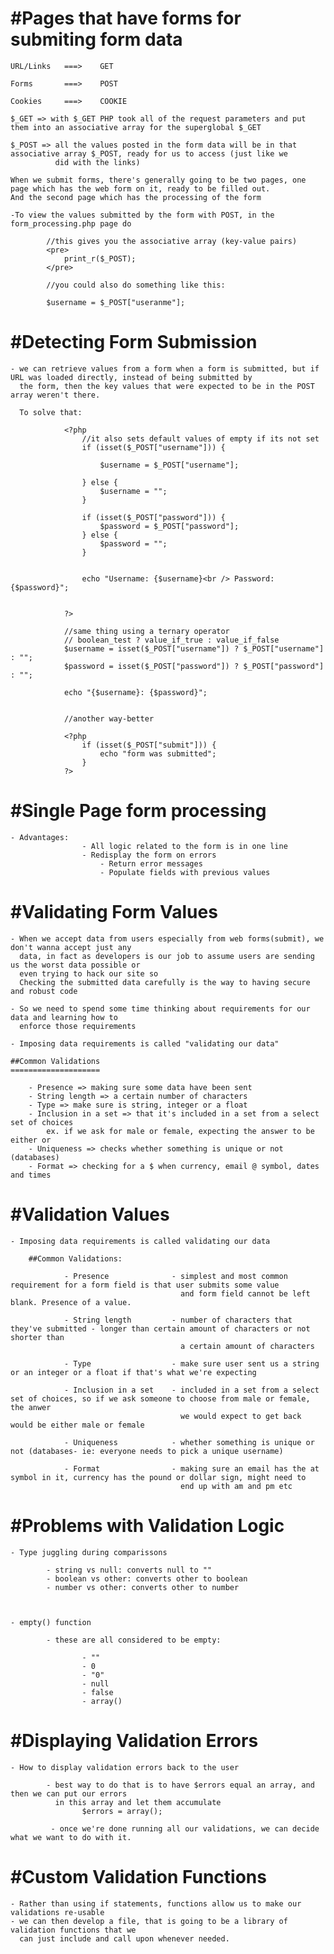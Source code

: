 #Pages that have forms for submiting form data
==============================================

	URL/Links	===>	GET

	Forms		===> 	POST

	Cookies		===>	COOKIE

	$_GET => with $_GET PHP took all of the request parameters and put them into an associative array for the superglobal $_GET

	$_POST => all the values posted in the form data will be in that associative array $_POST, ready for us to access (just like we
			  did with the links)

	When we submit forms, there's generally going to be two pages, one page which has the web form on it, ready to be filled out.
	And the second page which has the processing of the form

	-To view the values submitted by the form with POST, in the form_processing.php page do

			//this gives you the associative array (key-value pairs)
			<pre>
				print_r($_POST);
			</pre>

			//you could also do something like this:

			$username = $_POST["useranme"];


#Detecting Form Submission
==========================
	- we can retrieve values from a form when a form is submitted, but if URL was loaded directly, instead of being submitted by
	  the form, then the key values that were expected to be in the POST array weren't there.

	  To solve that:

	  			<?php
					//it also sets default values of empty if its not set
					if (isset($_POST["username"])) {
						
						$username = $_POST["username"];
					
					} else {
						$username = "";
					}

					if (isset($_POST["password"])) {
						$password = $_POST["password"];
					} else {
						$password = "";
					}


					echo "Username: {$username}<br /> Password: {$password}";
			

				?>

				//same thing using a ternary operator
				// boolean_test ? value_if_true : value_if_false
				$username = isset($_POST["username"]) ? $_POST["username"] : "";
				$password = isset($_POST["password"]) ? $_POST["password"] : "";

				echo "{$username}: {$password}";


				//another way-better

				<?php
					if (isset($_POST["submit"])) {
						echo "form was submitted";
					}
				?>


#Single Page form processing
============================

	- Advantages:
					- All logic related to the form is in one line
					- Redisplay the form on errors
						- Return error messages
						- Populate fields with previous values


#Validating Form Values
=======================

	- When we accept data from users especially from web forms(submit), we don't wanna accept just any
	  data, in fact as developers is our job to assume users are sending us the worst data possible or
	  even trying to hack our site so
	  Checking the submitted data carefully is the way to having secure and robust code

	- So we need to spend some time thinking about requirements for our data and learning how to
	  enforce those requirements

	- Imposing data requirements is called "validating our data"

	##Common Validations
	====================

		- Presence => making sure some data have been sent
		- String length => a certain number of characters
		- Type => make sure is string, integer or a float
		- Inclusion in a set => that it's included in a set from a select set of choices
			ex. if we ask for male or female, expecting the answer to be either or
		- Uniqueness => checks whether something is unique or not (databases)
		- Format => checking for a $ when currency, email @ symbol, dates and times




























		
		

#Validation Values
==================

	- Imposing data requirements is called validating our data

		##Common Validations:

				- Presence				- simplest and most common requirement for a form field is that user submits some value
										  and form field cannot be left blank. Presence of a value.	

				- String length			- number of characters that they've submitted - longer than certain amount of characters or not shorter than
				 						  a certain amount of characters	

				- Type					- make sure user sent us a string or an integer or a float if that's what we're expecting

				- Inclusion in a set	- included in a set from a select set of choices, so if we ask someone to choose from male or female, the anwer
										  we would expect to get back would be either male or female

				- Uniqueness			- whether something is unique or not (databases- ie: everyone needs to pick a unique username)

				- Format				- making sure an email has the at symbol in it, currency has the pound or dollar sign, might need to
										  end up with am and pm etc



#Problems with Validation Logic
===============================

	- Type juggling during comparissons

			- string vs null: converts null to ""
			- boolean vs other: converts other to boolean
			- number vs other: converts other to number



	- empty() function 

			- these are all considered to be empty:

					- ""
					- 0
					- "0"
					- null
					- false
					- array()


#Displaying Validation Errors
=============================

	- How to display validation errors back to the user

			- best way to do that is to have $errors equal an array, and then we can put our errors
			  in this array and let them accumulate
			  		$errors = array();

			 - once we're done running all our validations, we can decide what we want to do with it.


#Custom Validation Functions
============================

	- Rather than using if statements, functions allow us to make our validations re-usable
	- we can then develop a file, that is going to be a library of validation functions that we
	  can just include and call upon whenever needed.



















































































